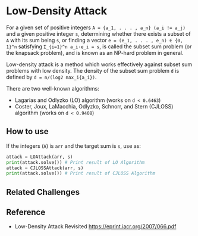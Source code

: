 # Low-Density Attack

For a given set of positive integers `A = {a_1, . . . , a_n} (a_i != a_j)` and a given positive integer `s`,
determining whether there exists a subset of `A` with its sum being `s`, or finding a vector
`e = (e_1, . . . , e_n) ∈ {0, 1}^n` satisfying `Σ_{i=1}^n a_i·e_i = s`, is called the subset sum problem
(or the knapsack problem), and is known as an NP-hard problem in general.

Low-density attack is a method which works effectively against subset sum problems with low density.
The density of the subset sum problem `d` is defined by `d = n/(log2 max_i{a_i})`.

There are two well-known algorithms:
- Lagarias and Odlyzko (LO) algorithm (works on `d < 0.6463`)
- Coster, Joux, LaMacchia, Odlyzko, Schnorr, and Stern (CJLOSS) algorithm (works on `d < 0.9408`)

## How to use

If the integers (`A`) is `arr` and the target sum is `s`, use as:
```python
attack = LOAttack(arr, s)
print(attack.solve()) # Print result of LO Algorithm
attack = CJLOSSAttack(arr, s)
print(attack.solve()) # Print result of CJLOSS Algorithm
```

## Related Challenges

## Reference

- Low-Density Attack Revisited https://eprint.iacr.org/2007/066.pdf

